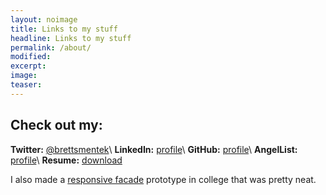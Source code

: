 ```yaml
---
layout: noimage
title: Links to my stuff
headline: Links to my stuff
permalink: /about/
modified:
excerpt: 
image:
teaser:
---
```


## Check out my:

**Twitter:** [@brettsmentek](http://twitter.com/brettsmentek)\\
**LinkedIn:** [profile](https://www.linkedin.com/in/brettsmentek)\\
**GitHub:** [profile](https://github.com/brettsmentek)\\
**AngelList:** [profile](https://angel.co/smentek)\\
**Resume:** [download](https://brettsmentek.github.io/media/SmentekResume.pdf)

I also made a [responsive facade](https://brettsmentek.github.io/media/Light-responsive-facade-prototype.pdf) prototype in college that was pretty neat.
